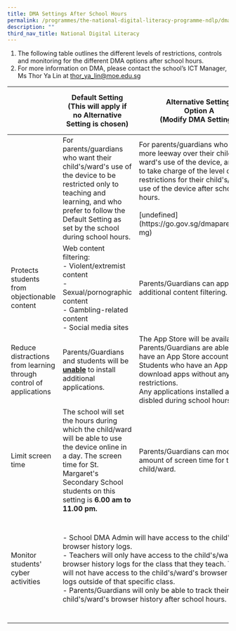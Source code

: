 ```yaml
---
title: DMA Settings After School Hours
permalink: /programmes/the-national-digital-literacy-programme-ndlp/dma-settings-after-school-hours/
description: ""
third_nav_title: National Digital Literacy
---
```

1.  The following table outlines the different levels of restrictions, controls and monitoring for the different DMA options after school hours.
2.  For more information on DMA, please contact the school’s ICT Manager, Ms Thor Ya Lin at&nbsp;[thor\_ya\_lin@moe.edu.sg](mailto:thor_ya_lin@moe.edu.sg)

<table>
<thead>
  <tr>
		<th></th>
    <th>Default Setting<br>(This will apply if no Alternative Setting is chosen)</th>
    <th>Alternative Setting:<br>Option A<br>(Modify DMA Settings)</th>
    <th>Alternative Setting:<br>Option B<br>(DIsable DMA Settings)</th>
    <th></th>
  </tr>
</thead>
<tbody>
  <tr>
    <td></td>
    <td>For parents/guardians who want their child's/ward's use of the device to be restricted only to teaching and learning, and who prefer to follow the Default Setting as set by the school during school hours. </td>
    <td>For parents/guardians who want more leeway over their child's/ ward's use of the device, and prefer to take charge of the level of restrictions for their child's/ward's use of the device after school hours. <br><br>[undefined](https://go.gov.sg/dmaparentguide-mg)<br></td>
    <td>For parents/ guardians who do not want their child's/ward's use of the device after school hours to be regulated by the DMA at all.</td>
  </tr>
  <tr>
    <td>Protects students from objectionable content</td>
    <td>Web content filtering:<br>- Violent/extremist content<br>- Sexual/pornographic content<br>- Gambling-related content<br>- Social media sites</td>
    <td>Parents/Guardians can apply additional content filtering.</td>
    <td>No content filtering at all.</td>
  </tr>
  <tr>
    <td>Reduce distractions from learning through control of applications</td>
		<td>Parents/Guardians and students will be <u><b>unable</b></u> to install additional applications.</td>
    <td colspan="2">The App Store will be available after school hours. Parents/Guardians are able to install applications if they have an App Store account.<br>Students who have an App Store account are able to download apps without any parental guidance or restrictions.<br>Any applications installed after school hours will be disbled during school hours.</td>
  </tr>
  <tr>
    <td> Limit screen time</td>
    <td>The school will set the hours during which the child/ward will be able to use the device online in a day. The screen time for St. Margaret's Secondary School students on this setting is <b>6.00 am to 11.00 pm.</b> </td>
    <td>Parents/Guardians can modify the amount of screen time for their child/ward.</td>
    <td>No control over screen time. </td>
  </tr>
  <tr>
    <td>Monitor students' cyber activities</td>
    <td colspan="2">- School DMA Admin will have access to the child's/ward's browser history logs.<br>- Teachers will only have access to the child's/ward's browser history logs for the class that they teach. Teachers will not have access to the child's/ward's browser history logs outside of that specific class.<br>- Parents/Guardians will only be able to track their child's/ward's browser history after school hours.</td>
    <td>Parents/Guardians will not be able to monitor or control their child's/ward's use of the device through DMA. No data will be collected during the use of the PLD after school hours.  </td>
  </tr>
</tbody>
</table>
